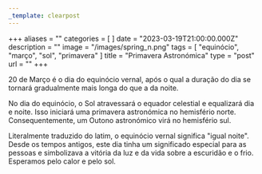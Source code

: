 ```yaml
---
_template: clearpost
---
```



+++
aliases = ""
categories = [ ]
date = "2023-03-19T21:00:00.000Z"
description = ""
image = "/images/spring_n.png"
tags = [ "equinócio", "março", "sol", "primavera" ]
title = "Primavera Astronómica"
type = "post"
url = ""
+++


20 de Março é o dia do equinócio vernal, após o qual a duração do dia se tornará gradualmente mais longa do que a da noite.

No dia do equinócio, o Sol atravessará o equador celestial e equalizará dia e noite. Isso iniciará uma primavera astronómica no hemisfério norte. Consequentemente, um Outono astronómico virá no hemisfério sul.

Literalmente traduzido do latim, o equinócio vernal significa "igual noite". Desde os tempos antigos, este dia tinha um significado especial para as pessoas e simbolizava a vitória da luz e da vida sobre a escuridão e o frio. Esperamos pelo calor e pelo sol.
